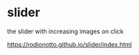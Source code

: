 # slider
the slider with increasing images on click

https://rodionotto.github.io/slider/index.html
